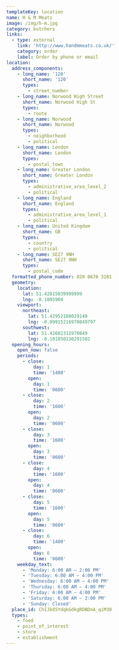 ```yaml
---
templateKey: location
name: H & M Meats
image: /img/h-m.jpg
category: butchers
links:
  - type: external
    link: 'http://www.handmmeats.co.uk/'
    category: order
    label: Order by phone or email
location:
  address_components:
    - long_name: '120'
      short_name: '120'
      types:
        - street_number
    - long_name: Norwood High Street
      short_name: Norwood High St
      types:
        - route
    - long_name: Norwood
      short_name: Norwood
      types:
        - neighborhood
        - political
    - long_name: London
      short_name: London
      types:
        - postal_town
    - long_name: Greater London
      short_name: Greater London
      types:
        - administrative_area_level_2
        - political
    - long_name: England
      short_name: England
      types:
        - administrative_area_level_1
        - political
    - long_name: United Kingdom
      short_name: GB
      types:
        - country
        - political
    - long_name: SE27 9NH
      short_name: SE27 9NH
      types:
        - postal_code
  formatted_phone_number: 020 8670 3201
  geometry:
    location:
      lat: 51.42815039999999
      lng: -0.1005904
    viewport:
      northeast:
        lat: 51.42952108029149
        lng: -0.09915216970849797
      southwest:
        lat: 51.42682311970849
        lng: -0.101850130291502
  opening_hours:
    open_now: false
    periods:
      - close:
          day: 1
          time: '1400'
        open:
          day: 1
          time: '0600'
      - close:
          day: 2
          time: '1600'
        open:
          day: 2
          time: '0600'
      - close:
          day: 3
          time: '1600'
        open:
          day: 3
          time: '0600'
      - close:
          day: 4
          time: '1600'
        open:
          day: 4
          time: '0600'
      - close:
          day: 5
          time: '1600'
        open:
          day: 5
          time: '0600'
      - close:
          day: 6
          time: '1400'
        open:
          day: 6
          time: '0600'
    weekday_text:
      - 'Monday: 6:00 AM – 2:00 PM'
      - 'Tuesday: 6:00 AM – 4:00 PM'
      - 'Wednesday: 6:00 AM – 4:00 PM'
      - 'Thursday: 6:00 AM – 4:00 PM'
      - 'Friday: 6:00 AM – 4:00 PM'
      - 'Saturday: 6:00 AM – 2:00 PM'
      - 'Sunday: Closed'
  place_id: ChIJk85YdqkGdkgRDBDnA_qiM30
  types:
    - food
    - point_of_interest
    - store
    - establishment
---
```

